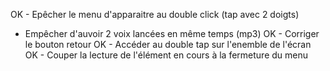 OK - Epêcher le menu d'apparaitre au double click (tap avec 2 doigts)
- Empêcher d'auvoir 2 voix lancées en même temps (mp3)
OK - Corriger le bouton retour 
OK - Accéder au double tap sur l'enemble de l'écran
OK - Couper la lecture de l'élément en cours à la fermeture du menu